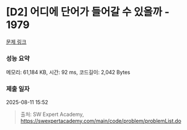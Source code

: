# [D2] 어디에 단어가 들어갈 수 있을까 - 1979 

[문제 링크](https://swexpertacademy.com/main/code/problem/problemDetail.do?contestProbId=AV5PuPq6AaQDFAUq) 

### 성능 요약

메모리: 61,184 KB, 시간: 92 ms, 코드길이: 2,042 Bytes

### 제출 일자

2025-08-11 15:52



> 출처: SW Expert Academy, https://swexpertacademy.com/main/code/problem/problemList.do